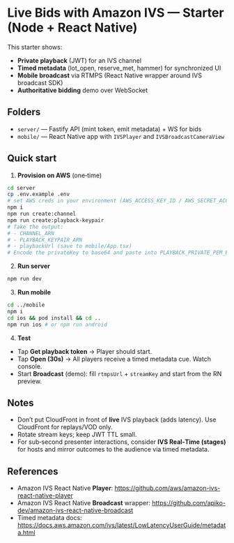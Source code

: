 # Live Bids with Amazon IVS — Starter (Node + React Native)

This starter shows:

- **Private playback** (JWT) for an IVS channel
- **Timed metadata** (lot_open, reserve_met, hammer) for synchronized UI
- **Mobile broadcast** via RTMPS (React Native wrapper around IVS broadcast SDK)
- **Authoritative bidding** demo over WebSocket

## Folders

- `server/` — Fastify API (mint token, emit metadata) + WS for bids
- `mobile/` — React Native app with `IVSPlayer` and `IVSBroadcastCameraView`

## Quick start

1) **Provision on AWS** (one‑time)

```bash
cd server
cp .env.example .env
# set AWS creds in your environment (AWS_ACCESS_KEY_ID / AWS_SECRET_ACCESS_KEY)
npm i
npm run create:channel
npm run create:playback-keypair
# Take the output:
# - CHANNEL_ARN
# - PLAYBACK_KEYPAIR_ARN
# - playbackUrl (save to mobile/App.tsx)
# Encode the privateKey to base64 and paste into PLAYBACK_PRIVATE_PEM_BASE64
```

2) **Run server**

```bash
npm run dev
```

3) **Run mobile**

```bash
cd ../mobile
npm i
cd ios && pod install && cd ..
npm run ios # or npm run android
```

4) **Test**

- Tap **Get playback token** → Player should start.
- Tap **Open (30s)** → All players receive a timed metadata cue. Watch console.
- Start **Broadcast** (demo): fill `rtmpsUrl` + `streamKey` and start from the RN preview.

## Notes

- Don’t put CloudFront in front of **live** IVS playback (adds latency). Use CloudFront for replays/VOD only.
- Rotate stream keys; keep JWT TTL small.
- For sub‑second presenter interactions, consider **IVS Real‑Time (stages)** for hosts and mirror outcomes to the audience via timed metadata.

## References
- Amazon IVS React Native **Player**: https://github.com/aws/amazon-ivs-react-native-player
- Amazon IVS React Native **Broadcast** wrapper: https://github.com/apiko-dev/amazon-ivs-react-native-broadcast
- Timed metadata docs: https://docs.aws.amazon.com/ivs/latest/LowLatencyUserGuide/metadata.html
